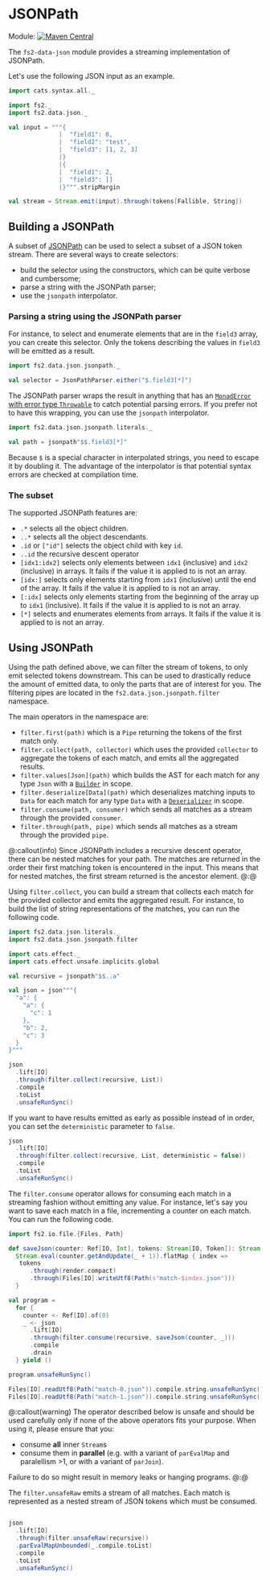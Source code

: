 # JSONPath

Module: [![Maven Central](https://img.shields.io/maven-central/v/org.gnieh/fs2-data-json_2.13.svg)](https://mvnrepository.com/artifact/org.gnieh/fs2-data-json_2.13)

The `fs2-data-json` module provides a streaming implementation of JSONPath.

Let's use the following JSON input as an example.

```scala mdoc
import cats.syntax.all._

import fs2._
import fs2.data.json._

val input = """{
              |  "field1": 0,
              |  "field2": "test",
              |  "field3": [1, 2, 3]
              |}
              |{
              |  "field1": 2,
              |  "field3": []
              |}""".stripMargin

val stream = Stream.emit(input).through(tokens[Fallible, String])
```

## Building a JSONPath

A subset of [JSONPath][jsonpath] can be used to select a subset of a JSON token stream. There are several ways to create selectors:

 - build the selector using the constructors, which can be quite verbose and cumbersome;
 - parse a string with the JSONPath parser;
 - use the `jsonpath` interpolator.

### Parsing a string using the JSONPath parser

For instance, to select and enumerate elements that are in the `field3` array, you can create this selector. Only the tokens describing the values in `field3` will be emitted as a result.

```scala mdoc
import fs2.data.json.jsonpath._

val selector = JsonPathParser.either("$.field3[*]")
```

The JSONPath parser wraps the result in anything that has an [`MonadError` with error type `Throwable`][monad-error] to catch potential parsing errors. If you prefer not to have this wrapping, you can use the `jsonpath` interpolator.

```scala mdoc
import fs2.data.json.jsonpath.literals._

val path = jsonpath"$$.field3[*]"
```

Because `$` is a special character in interpolated strings, you need to escape it by doubling it.
The advantage of the interpolator is that potential syntax errors are checked at compilation time.

### The subset

The supported JSONPath features are:

  - `.*` selects all the object children.
  - `..*` selects all the object descendants.
  - `.id` or `["id"]` selects the object child with key `id`.
  - `..id` the recursive descent operator
  - `[idx1:idx2]` selects only elements between `idx1` (inclusive) and `idx2` (inclusive) in arrays. It fails if the value it is applied to is not an array.
  - `[idx:]` selects only elements starting from `idx1` (inclusive) until the end of the array. It fails if the value it is applied to is not an array.
  - `[:idx]` selects only elements starting from the beginning of the array up to `idx1` (inclusive). It fails if the value it is applied to is not an array.
  - `[*]` selects and enumerates elements from arrays. It fails if the value it is applied to is not an array.

## Using JSONPath

Using the path defined above, we can filter the stream of tokens, to only emit selected tokens downstream. This can be used to drastically reduce the amount of emitted data, to only the parts that are of interest for you.
The filtering pipes are located in the `fs2.data.json.jsonpath.filter` namespace.

The main operators in the namespace are:

 - `filter.first(path)` which is a `Pipe` returning the tokens of the first match only.
 - `filter.collect(path, collector)` which uses the provided `collector` to aggregate the tokens of each match, and emits all the aggregated results.
 - `filter.values[Json](path)` which builds the AST for each match for any type `Json` with a [`Builder`][json-builder] in scope.
 - `filter.deserialize[Data](path)` which deserializes matching inputs to `Data` for each match for any type `Data` with a [`Deserializer`][json-deserializer] in scope.
 - `filter.consume(path, consumer)` which sends all matches as a stream through the provided `consumer`.
 - `filter.through(path, pipe)` which sends all matches as a stream through the provided `pipe`.

@:callout(info)
Since JSONPath includes a recursive descent operator, there can be nested matches for your path.
The matches are returned in the order their first matching token is encountered in the input.
This means that for nested matches, the first stream returned is the ancestor element.
@:@


Using `filter.collect`, you can build a stream that collects each match for the provided collector and emits the aggregated result. For instance, to build the list of string representations of the matches, you can run the following code.

```scala mdoc
import fs2.data.json.literals._
import fs2.data.json.jsonpath.filter

import cats.effect._
import cats.effect.unsafe.implicits.global

val recursive = jsonpath"$$..a"

val json = json"""{
  "a": {
    "a": {
      "c": 1
    },
    "b": 2,
    "c": 3
  }
}"""

json
  .lift[IO]
  .through(filter.collect(recursive, List))
  .compile
  .toList
  .unsafeRunSync()
```

If you want to have results emitted as early as possible instead of in order, you can set the `deterministic` parameter to `false`.

```scala mdoc
json
  .lift[IO]
  .through(filter.collect(recursive, List, deterministic = false))
  .compile
  .toList
  .unsafeRunSync()
```

The `filter.consume` operator allows for consuming each match in a streaming fashion without emitting any value.
For instance, let's say you want to save each match in a file, incrementing a counter on each match. You can run the following code.

```scala mdoc
import fs2.io.file.{Files, Path}

def saveJson(counter: Ref[IO, Int], tokens: Stream[IO, Token]): Stream[IO, Nothing] =
  Stream.eval(counter.getAndUpdate(_ + 1)).flatMap { index =>
   tokens 
      .through(render.compact)
      .through(Files[IO].writeUtf8(Path(s"match-$index.json")))
  }

val program =
  for {
    counter <- Ref[IO].of(0)
    _ <- json
      .lift[IO]
      .through(filter.consume(recursive, saveJson(counter, _)))
      .compile
      .drain
  } yield ()

program.unsafeRunSync()

Files[IO].readUtf8(Path("match-0.json")).compile.string.unsafeRunSync()
Files[IO].readUtf8(Path("match-1.json")).compile.string.unsafeRunSync()
```

@:callout(warning)
The operator described below is unsafe and should be used carefully only if none of the above operators fits your purpose.
When using it, please ensure that you:

 - consume **all** inner `Stream`s
 - consume them in **parallel** (e.g. with a variant of `parEvalMap` and paralellism >1, or with a variant of `parJoin`).

Failure to do so might result in memory leaks or hanging programs.
@:@

The `filter.unsafeRaw` emits a stream of all matches.
Each match is represented as a nested stream of JSON tokens which must be consumed.

```scala mdoc

json
  .lift[IO]
  .through(filter.unsafeRaw(recursive))
  .parEvalMapUnbounded(_.compile.toList)
  .compile
  .toList
  .unsafeRunSync()
```
[monad-error]: https://typelevel.org/cats/api/cats/MonadError.html
[jsonpath]: https://goessner.net/articles/JsonPath/index.html
[json-builder]: index.md#ast-builder-and-tokenizer
[json-deserializer]: index.md#serializers-and-deserializers

